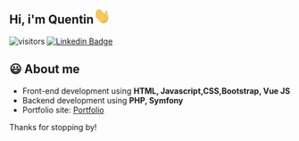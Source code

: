 <h2> Hi, i'm Quentin<img src="https://raw.githubusercontent.com/ABSphreak/ABSphreak/master/gifs/Hi.gif" width="30px"></h2>

![visitors](https://visitor-badge.glitch.me/badge?page_id=DSQuentin.DSQuentin)
[![Linkedin Badge](https://img.shields.io/badge/-Quentin_Da_Silva-blue?style=flat-square&logo=Linkedin&logoColor=white&link=https://https://www.linkedin.com/in/quentin-da-silva-a02428237/)](https://www.linkedin.com/in/quentin-da-silva-a02428237/) 

## 😃 About me

- Front-end development using **HTML, Javascript,CSS,Bootstrap, Vue JS**
- Backend development using **PHP, Symfony**
- Portfolio site: [Portfolio](https://www.quentin-dasilva.fr/)

Thanks for stopping by!
